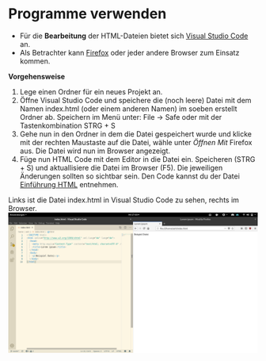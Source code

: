 Programme verwenden
===

* Für die **Bearbeitung** der HTML-Dateien bietet sich [Visual Studio Code](https://code.visualstudio.com/) an.
* Als Betrachter kann [Firefox](https://www.mozilla.org/) oder jeder andere Browser zum Einsatz kommen.

**Vorgehensweise**

1. Lege einen Ordner für ein neues Projekt an.
2. Öffne Visual Studio Code und speichere die (noch leere) Datei mit dem Namen index.html (oder einem anderen Namen) im soeben erstellt Ordner ab. Speichern im Menü unter: File -> Safe oder mit der Tastenkombination STRG + S
3. Gehe nun in den Ordner in dem die Datei gespeichert wurde und klicke mit der rechten Maustaste auf die Datei, wähle unter *Öffnen Mit* Firefox aus. Die Datei wird nun im Browser angezeigt.
4. Füge nun HTML Code mit dem Editor in die Datei ein. Speicheren (STRG + S) und aktuallisiere die Datei im Browser (F5). Die jeweiligen Änderungen sollten so sichtbar sein.
Den Code kannst du der Datei [Einführung HTML](https://github.com/pheonton/webdesign/blob/master/01_HTML.md#einf%C3%BChrung-html) entnehmen.


Links ist die Datei index.html in Visual Studio Code zu sehen, rechts im Browser.
![Visual Studio Code und Firefox](https://raw.githubusercontent.com/pheonton/webdesign/master/images/screen_vsc_firefox_01.png)

